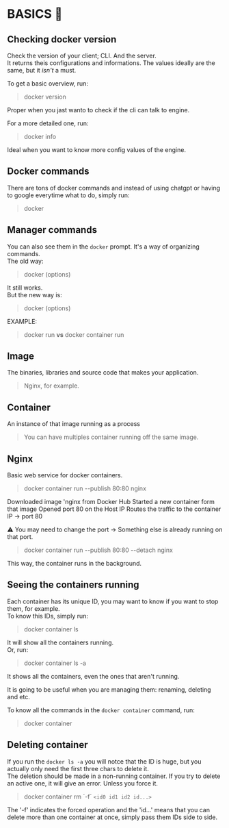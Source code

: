# BASICS 🐳

## Checking docker version
Check the version of your client; CLI. And the server.<br>
It returns theis configurations and informations. The values ideally are the same, but it *isn't* a must.<br>

To get a basic overview, run:
> docker version

Proper when you jast wanto to check if the cli can talk to engine.

For a more detailed one, run:
> docker info

Ideal when you want to know more config values of the engine.

## Docker commands
There are tons of docker commands and instead of using chatgpt or having to google everytime what to do, simply run:
> docker

## Manager commands
You can also see them in the `docker` prompt. It's a way of organizing commands.<br>
The old way:
> docker <command> (options)

It still works.<br>
But the new way is:
> docker <command> <sub-command> (options)

EXAMPLE:<br>
> docker run **vs** docker container run

## Image
The binaries, libraries and source code that makes your application.
> Nginx, for example.

## Container
An instance of that image running as a process
> You can have multiples container running off the same image.

## Nginx
Basic web service for docker containers.<br>
> docker container run --publish 80:80 nginx

Downloaded image 'nginx  from Docker Hub
Started a new container form that image
Opened port 80 on the Host IP
Routes the traffic to the container IP -> port 80

⚠️ You may need to change the port -> Something else is already running on that port.

> docker container run --publish 80:80 --detach nginx

This way, the container runs in the background.

## Seeing the containers running
Each container has its unique ID, you may want to know if you want to stop them, for example.<br>
To know this IDs, simply run:<br>
> docker container ls

It will show all the containers running.<br>
Or, run:
> docker container ls -a

It shows all the containers, even the ones that aren't running.

It is going to be useful when you are managing them: renaming, deleting and etc.

To know all the commands in the `docker container` command, run:
> docker container

## Deleting  container
If you run the `docker ls -a` you will notce that the ID is huge, but you actually only need the first three chars to delete it.<br>
The deletion should be made in a non-running container. If you try to delete an active one, it will give an error. Unless you force it.
> docker container rm ´-f´ `<id0 id1 id2 id...>`

The '-f' indicates the forced operation and the 'id...' means that you can delete more than one container at once, simply pass them IDs side to side.
